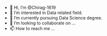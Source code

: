 - 👋 Hi, I’m @Chirag-1619
- 👀 I’m interested in Data related field.
- 🌱 I’m currently pursuing Data Science degree.
- 💞️ I’m looking to collaborate on ...
- 📫 How to reach me ...

<!---
Chirag-1619/Chirag-1619 is a ✨ special ✨ repository because its `README.md` (this file) appears on your GitHub profile.
You can click the Preview link to take a look at your changes.
--->
